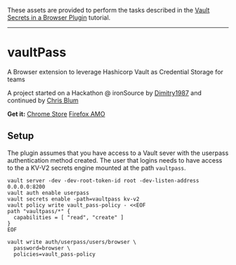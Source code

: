 These assets are provided to perform the tasks described in the [Vault Secrets in a Browser Plugin](https://learn.hashicorp.com/tutorials/vault/browser-plugin) tutorial.

-------

# vaultPass

A Browser extension to leverage Hashicorp Vault as Credential Storage for teams

A project started on a Hackathon @ ironSource by [Dimitry1987](https://github.com/Dmitry1987) and continued by [Chris Blum](https://github.com/zeichenanonym)

**Get it:**
[Chrome Store](https://chrome.google.com/webstore/detail/vaultpass/kbndeonibamcpiibocdhlagccdlmefco)
[Firefox AMO](https://addons.mozilla.org/en-GB/firefox/addon/vaultpass/)


## Setup

The plugin assumes that you have access to a Vault sever with the userpass
authentication method created. The user that logins needs to have access to the
a KV-V2 secrets engine mounted at the path `vaultpass`.

```shell
vault server -dev -dev-root-token-id root -dev-listen-address 0.0.0.0:8200
vault auth enable userpass
vault secrets enable -path=vaultpass kv-v2
vault policy write vault_pass-policy - <<EOF
path "vaultpass/*" {
  capabilities = [ "read", "create" ]
}
EOF

vault write auth/userpass/users/browser \
  password=browser \
  policies=vault_pass-policy


```
